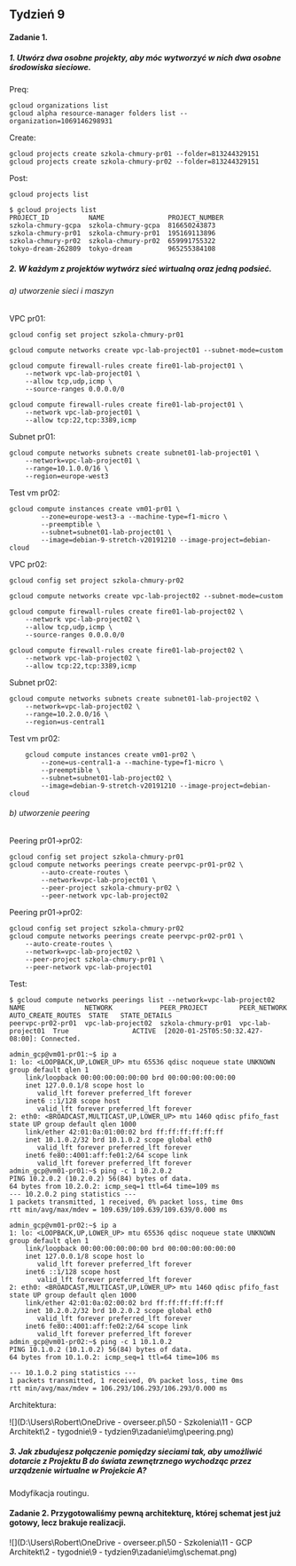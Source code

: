 ## Tydzień 9



#### Zadanie 1.

##### 1. Utwórz dwa osobne projekty, aby móc wytworzyć w nich dwa osobne środowiska sieciowe.

Preq:   

```
gcloud organizations list
gcloud alpha resource-manager folders list --organization=1069146298931
```

Create:

```
gcloud projects create szkola-chmury-pr01 --folder=813244329151
gcloud projects create szkola-chmury-pr02 --folder=813244329151
```

Post:

```
gcloud projects list

$ gcloud projects list
PROJECT_ID          NAME                PROJECT_NUMBER
szkola-chmury-gcpa  szkola-chmury-gcpa  816650243873
szkola-chmury-pr01  szkola-chmury-pr01  195169113896
szkola-chmury-pr02  szkola-chmury-pr02  659991755322
tokyo-dream-262809  tokyo-dream         965255384108
```



##### 2. W każdym z projektów wytwórz sieć wirtualną oraz jedną podsieć.

###### a) utworzenie sieci i maszyn

VPC pr01:

```
gcloud config set project szkola-chmury-pr01

gcloud compute networks create vpc-lab-project01 --subnet-mode=custom

gcloud compute firewall-rules create fire01-lab-project01 \
	--network vpc-lab-project01 \
	--allow tcp,udp,icmp \
	--source-ranges 0.0.0.0/0
	
gcloud compute firewall-rules create fire01-lab-project01 \
	--network vpc-lab-project01 \
    --allow tcp:22,tcp:3389,icmp
```

Subnet pr01:

```
gcloud compute networks subnets create subnet01-lab-project01 \
	--network=vpc-lab-project01 \
    --range=10.1.0.0/16 \
    --region=europe-west3
```

Test vm pr02:

```
gcloud compute instances create vm01-pr01 \
        --zone=europe-west3-a --machine-type=f1-micro \
        --preemptible \
        --subnet=subnet01-lab-project01 \
        --image=debian-9-stretch-v20191210 --image-project=debian-cloud
```



VPC pr02:

```
gcloud config set project szkola-chmury-pr02

gcloud compute networks create vpc-lab-project02 --subnet-mode=custom

gcloud compute firewall-rules create fire01-lab-project02 \
	--network vpc-lab-project02 \
	--allow tcp,udp,icmp \
	--source-ranges 0.0.0.0/0
	
gcloud compute firewall-rules create fire01-lab-project02 \
	--network vpc-lab-project02 \
    --allow tcp:22,tcp:3389,icmp
```



Subnet pr02:

```
gcloud compute networks subnets create subnet01-lab-project02 \
	--network=vpc-lab-project02 \
    --range=10.2.0.0/16 \
    --region=us-central1
```

Test vm pr02:

```
    gcloud compute instances create vm01-pr02 \
        --zone=us-central1-a --machine-type=f1-micro \
        --preemptible \
        --subnet=subnet01-lab-project02 \
        --image=debian-9-stretch-v20191210 --image-project=debian-cloud
```

###### b) utworzenie peering

Peering pr01->pr02:

```
gcloud config set project szkola-chmury-pr01 
gcloud compute networks peerings create peervpc-pr01-pr02 \
        --auto-create-routes \
        --network=vpc-lab-project01 \
        --peer-project szkola-chmury-pr02 \
        --peer-network vpc-lab-project02
```

Peering pr01->pr02:

```
gcloud config set project szkola-chmury-pr02
gcloud compute networks peerings create peervpc-pr02-pr01 \
    --auto-create-routes \
    --network=vpc-lab-project02 \
    --peer-project szkola-chmury-pr01 \
    --peer-network vpc-lab-project01
```

Test:

```
$ gcloud compute networks peerings list --network=vpc-lab-project02
NAME               NETWORK            PEER_PROJECT        PEER_NETWORK       AUTO_CREATE_ROUTES  STATE   STATE_DETAILS
peervpc-pr02-pr01  vpc-lab-project02  szkola-chmury-pr01  vpc-lab-project01  True                ACTIVE  [2020-01-25T05:50:32.427-08:00]: Connected.

```

```
admin_gcp@vm01-pr01:~$ ip a
1: lo: <LOOPBACK,UP,LOWER_UP> mtu 65536 qdisc noqueue state UNKNOWN group default qlen 1
    link/loopback 00:00:00:00:00:00 brd 00:00:00:00:00:00
    inet 127.0.0.1/8 scope host lo
       valid_lft forever preferred_lft forever
    inet6 ::1/128 scope host 
       valid_lft forever preferred_lft forever
2: eth0: <BROADCAST,MULTICAST,UP,LOWER_UP> mtu 1460 qdisc pfifo_fast state UP group default qlen 1000
    link/ether 42:01:0a:01:00:02 brd ff:ff:ff:ff:ff:ff
    inet 10.1.0.2/32 brd 10.1.0.2 scope global eth0
       valid_lft forever preferred_lft forever
    inet6 fe80::4001:aff:fe01:2/64 scope link 
       valid_lft forever preferred_lft forever
admin_gcp@vm01-pr01:~$ ping -c 1 10.2.0.2
PING 10.2.0.2 (10.2.0.2) 56(84) bytes of data.
64 bytes from 10.2.0.2: icmp_seq=1 ttl=64 time=109 ms
--- 10.2.0.2 ping statistics ---
1 packets transmitted, 1 received, 0% packet loss, time 0ms
rtt min/avg/max/mdev = 109.639/109.639/109.639/0.000 ms
```

```
admin_gcp@vm01-pr02:~$ ip a
1: lo: <LOOPBACK,UP,LOWER_UP> mtu 65536 qdisc noqueue state UNKNOWN group default qlen 1
    link/loopback 00:00:00:00:00:00 brd 00:00:00:00:00:00
    inet 127.0.0.1/8 scope host lo
       valid_lft forever preferred_lft forever
    inet6 ::1/128 scope host 
       valid_lft forever preferred_lft forever
2: eth0: <BROADCAST,MULTICAST,UP,LOWER_UP> mtu 1460 qdisc pfifo_fast state UP group default qlen 1000
    link/ether 42:01:0a:02:00:02 brd ff:ff:ff:ff:ff:ff
    inet 10.2.0.2/32 brd 10.2.0.2 scope global eth0
       valid_lft forever preferred_lft forever
    inet6 fe80::4001:aff:fe02:2/64 scope link 
       valid_lft forever preferred_lft forever
admin_gcp@vm01-pr02:~$ ping -c 1 10.1.0.2
PING 10.1.0.2 (10.1.0.2) 56(84) bytes of data.
64 bytes from 10.1.0.2: icmp_seq=1 ttl=64 time=106 ms

--- 10.1.0.2 ping statistics ---
1 packets transmitted, 1 received, 0% packet loss, time 0ms
rtt min/avg/max/mdev = 106.293/106.293/106.293/0.000 ms
```
Architektura:

![](D:\Users\Robert\OneDrive - overseer.pl\50 - Szkolenia\11 - GCP Architekt\2 - tygodnie\9 - tydzien9\zadanie\img\peering.png)



##### 3. Jak zbudujesz połączenie pomiędzy sieciami tak, aby umożliwić dotarcie z Projektu B do świata zewnętrznego wychodząc przez urządzenie wirtualne w Projekcie A?

Modyfikacja routingu.

#### Zadanie 2. Przygotowaliśmy pewną architekturę, której schemat jest już gotowy, lecz brakuje realizacji.

![](D:\Users\Robert\OneDrive - overseer.pl\50 - Szkolenia\11 - GCP Architekt\2 - tygodnie\9 - tydzien9\zadanie\img\schemat.png)






